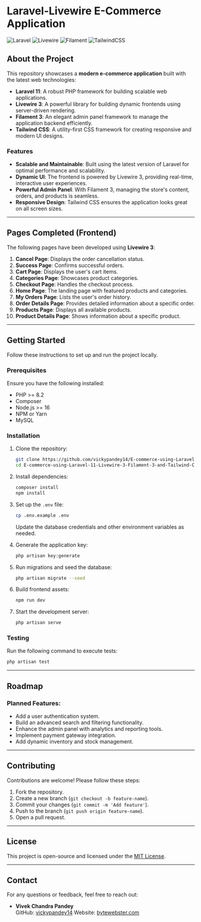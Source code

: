 # Laravel-Livewire E-Commerce Application

![Laravel](https://img.shields.io/badge/Laravel-11-red?style=flat-square&logo=laravel) ![Livewire](https://img.shields.io/badge/Livewire-3-blue?style=flat-square&logo=laravel) ![Filament](https://img.shields.io/badge/Filament-3-green?style=flat-square&logo=filament) ![TailwindCSS](https://img.shields.io/badge/TailwindCSS-v3-06B6D4?style=flat-square&logo=tailwind-css)

## About the Project

This repository showcases a **modern e-commerce application** built with the latest web technologies:

- **Laravel 11**: A robust PHP framework for building scalable web applications.
- **Livewire 3**: A powerful library for building dynamic frontends using server-driven rendering.
- **Filament 3**: An elegant admin panel framework to manage the application backend efficiently.
- **Tailwind CSS**: A utility-first CSS framework for creating responsive and modern UI designs.

### Features

- **Scalable and Maintainable**: Built using the latest version of Laravel for optimal performance and scalability.
- **Dynamic UI**: The frontend is powered by Livewire 3, providing real-time, interactive user experiences.
- **Powerful Admin Panel**: With Filament 3, managing the store's content, orders, and products is seamless.
- **Responsive Design**: Tailwind CSS ensures the application looks great on all screen sizes.

---

## Pages Completed (Frontend)

The following pages have been developed using **Livewire 3**:

1. **Cancel Page**: Displays the order cancellation status.
2. **Success Page**: Confirms successful orders.
3. **Cart Page**: Displays the user's cart items.
4. **Categories Page**: Showcases product categories.
5. **Checkout Page**: Handles the checkout process.
6. **Home Page**: The landing page with featured products and categories.
7. **My Orders Page**: Lists the user's order history.
8. **Order Details Page**: Provides detailed information about a specific order.
9. **Products Page**: Displays all available products.
10. **Product Details Page**: Shows information about a specific product.

---

## Getting Started

Follow these instructions to set up and run the project locally.

### Prerequisites

Ensure you have the following installed:

- PHP >= 8.2
- Composer
- Node.js >= 16
- NPM or Yarn
- MySQL

### Installation

1. Clone the repository:
   ```bash
   git clone https://github.com/vickypandey14/E-commerce-using-Laravel-11-Livewire-3-Filament-3-and-Tailwind-CSS.git
   cd E-commerce-using-Laravel-11-Livewire-3-Filament-3-and-Tailwind-CSS
   ```

2. Install dependencies:
   ```bash
   composer install
   npm install
   ```

3. Set up the `.env` file:
   ```bash
   cp .env.example .env
   ```
   Update the database credentials and other environment variables as needed.

4. Generate the application key:
   ```bash
   php artisan key:generate
   ```

5. Run migrations and seed the database:
   ```bash
   php artisan migrate --seed
   ```

6. Build frontend assets:
   ```bash
   npm run dev
   ```

7. Start the development server:
   ```bash
   php artisan serve
   ```

### Testing

Run the following command to execute tests:
```bash
php artisan test
```

---

## Roadmap

### Planned Features:
- Add a user authentication system.
- Build an advanced search and filtering functionality.
- Enhance the admin panel with analytics and reporting tools.
- Implement payment gateway integration.
- Add dynamic inventory and stock management.

---

## Contributing

Contributions are welcome! Please follow these steps:

1. Fork the repository.
2. Create a new branch (`git checkout -b feature-name`).
3. Commit your changes (`git commit -m 'Add feature'`).
4. Push to the branch (`git push origin feature-name`).
5. Open a pull request.

---

## License

This project is open-source and licensed under the [MIT License](LICENSE).

---

## Contact

For any questions or feedback, feel free to reach out:

- **Vivek Chandra Pandey**  
  GitHub: [vickypandey14](https://github.com/vickypandey14)
  Website: [bytewebster.com](https://bytewebster.com)
